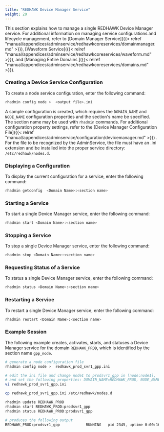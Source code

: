 ```yaml
---
title: "REDHAWK Device Manager Service"
weight: 20
---
```


This section explains how to manage a single REDHAWK Device Manager service.  For additional information on managing service configurations and lifecycle management, refer to [Domain Manager Service]({{< relref "manual/appendices/adminservice/redhawkcoreservices/domainmanager.md" >}}),
 [Waveform Service]({{< relref "manual/appendices/adminservice/redhawkcoreservices/waveform.md" >}}), and [Managing Entire Domains ]({{< relref "manual/appendices/adminservice/redhawkcoreservices/domains.md" >}}).



### Creating a Device Service Configuration

To create a node service configuration, enter the following command:

```sh
rhadmin config node >  <output file>.ini
```
A sample configuration is created, which requires the `DOMAIN_NAME` and `NODE_NAME` configuration properties and the section's name be specified. The section name may be used with `rhadmin` commands. For additional configuration property settings, refer to the [Device Manager Configuration File]({{< relref "manual/appendices/adminservice/configuration/devicemanager.md" >}}) . For the file to be recognized by the AdminService, the file must have an .ini extension and be installed into the proper service directory: `/etc/redhawk/nodes.d`.  

### Displaying a Configuration

To display the current configuration for a service, enter the following command:

```sh
rhadmin getconfig  <Domain Name>:<section name>
```

### Starting a Service

To start a single Device Manager service, enter the following command:

```sh
rhadmin start <Domain Name>:<section name>
```

### Stopping a Service

To stop a single Device Manager service, enter the following command:

```sh
rhadmin stop <Domain Name>:<section name>
```

### Requesting Status of a Service

To status a single Device Manager service, enter the following command:

```sh
rhadmin status <Domain Name>:<section name>
```

### Restarting a Service

To restart a single Device Manager service, enter the following command:

```sh
rhadmin restart <Domain Name>:<section name>
```

### Example Session

The following example creates, activates, starts, and statuses a Device Manager service for the domain `REDHAWK_PROD`, which is identified by the section name `gpp_node`.

```sh
# generate a node configuration file
rhadmin config node >  redhawk_prod_svr1_gpp.ini

# edit the ini file and change node1 to prodsvr1_gpp in [node:node1],
# and set the following properties: DOMAIN_NAME=REDHAWK_PROD, NODE_NAME=ProdSvr1_GPP
vi redhawk_prod_svr1_gpp.ini

cp redhawk_prod_svr1_gpp.ini /etc/redhawk/nodes.d

rhadmin update REDHAWK_PROD
rhadmin start REDHAWK_PROD:prodsvr1_gpp
rhadmin status REDHAWK_PROD:prodsvr1_gpp

# produces the following output
REDHAWK_PROD:prodsvr1_gpp            RUNNING   pid 2345, uptime 0:00:10
```
